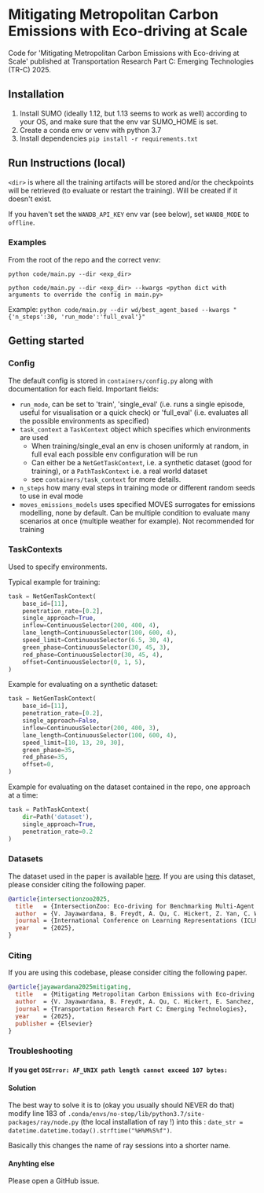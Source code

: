 # Mitigating Metropolitan Carbon Emissions with Eco-driving at Scale

Code for 'Mitigating Metropolitan Carbon Emissions with Eco-driving at Scale' published at Transportation Research Part C: Emerging Technologies (TR-C) 2025.

## Installation
1. Install SUMO (ideally 1.12, but 1.13 seems to work as well) according to your OS, and make sure that the env var SUMO_HOME is set.
2. Create a conda env or venv with python 3.7
3. Install dependencies `pip install -r requirements.txt`

## Run Instructions (local)
`<dir>` is where all the training artifacts will be stored and/or the checkpoints will be retrieved (to evaluate or restart the training). Will be created if it doesn't exist.

If you haven't set the `WANDB_API_KEY` env var (see below), set `WANDB_MODE` to `offline`.

### Examples
From the root of the repo and the correct venv:

`python code/main.py --dir <exp_dir>`

`python code/main.py --dir <exp_dir> --kwargs <python dict with arguments to override the config in main.py>`

Example:
`python code/main.py --dir wd/best_agent_based --kwargs "{'n_steps':30, 'run_mode':'full_eval'}" `

## Getting started

### Config
The default config is stored in `containers/config.py` along with documentation for each field.
Important fields:

- `run_mode`, can be set to 'train',  'single_eval'
(i.e. runs a single episode, useful for visualisation or a quick check) or 'full_eval'
(i.e. evaluates all the possible environments as specified)
- `task_context` a `TaskContext` object which specifies which environments are used
  - When training/single_eval an env is chosen uniformly at random, in full eval each possible env configuration will be run
  - Can either be a `NetGetTaskContext`, i.e. a synthetic dataset (good for training), or a `PathTaskContext` i.e. a real world dataset
  - see `containers/task_context` for more details.
- `n_steps` how many eval steps in training mode or different random seeds to use in eval mode
- `moves_emissions_models` uses specified MOVES surrogates for emissions modelling, none by default. Can be multiple condition to evaluate many scenarios at once (multiple weather for example).
Not recommended for training

### TaskContexts

Used to specify environments.

Typical example for training:
```python
task = NetGenTaskContext(
    base_id=[11],
    penetration_rate=[0.2],
    single_approach=True,
    inflow=ContinuousSelector(200, 400, 4),
    lane_length=ContinuousSelector(100, 600, 4),
    speed_limit=ContinuousSelector(6.5, 30, 4),
    green_phase=ContinuousSelector(30, 45, 3),
    red_phase=ContinuousSelector(30, 45, 4),
    offset=ContinuousSelector(0, 1, 5),
)
```

Example for evaluating on a synthetic dataset:
```python
task = NetGenTaskContext(
    base_id=[11],
    penetration_rate=[0.2],
    single_approach=False,
    inflow=ContinuousSelector(200, 400, 3),
    lane_length=ContinuousSelector(100, 600, 4),
    speed_limit=[10, 13, 20, 30],
    green_phase=35,
    red_phase=35,
    offset=0,
)
```

Example for evaluating on the dataset contained in the repo, one approach at a time:
```python
task = PathTaskContext(
    dir=Path('dataset'),
    single_approach=True,
    penetration_rate=0.2
)
```
### Datasets

The dataset used in the paper is available [here](https://drive.google.com/drive/folders/1y3W83MPfnt9mSFGbg8L9TLHTXElXvcHs). If you are using this dataset, please consider citing the following paper.

```bibtex
@article{intersectionzoo2025,
  title   = {IntersectionZoo: Eco-driving for Benchmarking Multi-Agent Contextual Reinforcement Learning, },
  author  = {V. Jayawardana, B. Freydt, A. Qu, C. Hickert, Z. Yan, C. Wu},
  journal = {International Conference on Learning Representations (ICLR)},
  year    = {2025},
}
```

### Citing

If you are using this codebase, please consider citing the following paper.

```bibtex
@article{jayawardana2025mitigating,
  title   = {Mitigating Metropolitan Carbon Emissions with Eco-driving at Scale},
  author  = {V. Jayawardana, B. Freydt, A. Qu, C. Hickert, E. Sanchez, C. Tang, M. Tylor, B. Leonard, C. Wu},
  journal = {Transportation Research Part C: Emerging Technologies},
  year    = {2025},
  publisher = {Elsevier}
}
```

###  Troubleshooting

#### If you get `OSError: AF_UNIX path length cannot exceed 107 bytes:`

#### Solution

The best way to solve it is to (okay you usually should NEVER do that) modify line 183 of `.conda/envs/no-stop/lib/python3.7/site-packages/ray/node.py`
(the local installation of ray !) into this : `date_str = datetime.datetime.today().strftime("%H%M%S%f")`.

Basically this changes the name of ray sessions into a shorter name.

#### Anyhting else

Please open a GitHub issue. 
